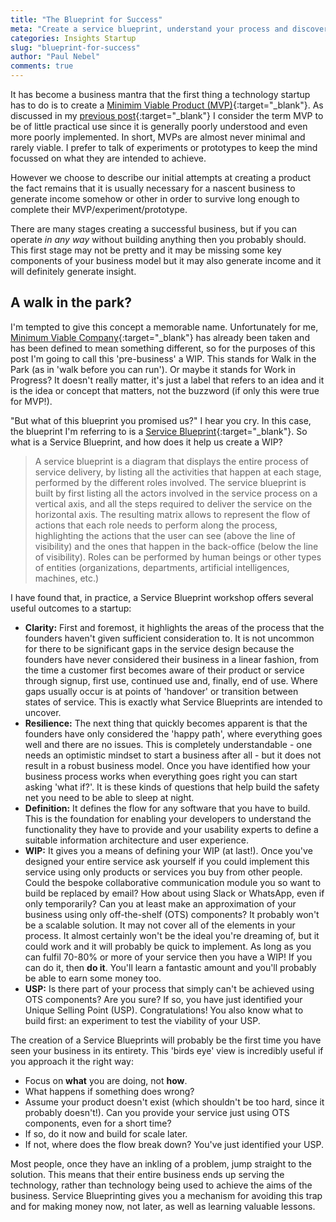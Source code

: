 ```yaml
---
title: "The Blueprint for Success"
meta: "Create a service blueprint, understand your process and discover your unique value"
categories: Insights Startup
slug: "blueprint-for-success"
author: "Paul Nebel"
comments: true
---
```


It has become a business mantra that the first thing a technology startup has to do is to create a [Minimim Viable Product (MVP)][minviaprod]{:target="_blank"}.  As discussed in my [previous post][prevpost]{:target="_blank"} I consider the term MVP to be of little practical use since it is generally poorly understood and even more poorly implemented.  In short, MVPs are almost never minimal and rarely viable.  I prefer to talk of experiments or prototypes to keep the mind focussed on what they are intended to achieve.

However we choose to describe our initial attempts at creating a product the fact remains that it is usually necessary for a nascent business to generate income somehow or other in order to survive long enough to complete their MVP/experiment/prototype.

There are many stages creating a successful business, but if you can operate *in any way* without building anything then you probably should.  This first stage may not be pretty and it may be missing some key components of your business model but it may also generate income and it will definitely generate insight.

## A walk in the park?

I'm tempted to give this concept a memorable name.  Unfortunately for me, [Minimum Viable Company][mvc]{:target="_blank"} has already been taken and has been defined to mean something different, so for the purposes of this post I'm going to call this 'pre-business' a WIP.  This stands for Walk in the Park (as in 'walk before you can run').  Or maybe it stands for Work in Progress? It doesn't really matter, it's just a label that refers to an idea and it is the idea or concept that matters, not the buzzword (if only this were true for MVP!).

"But what of this blueprint you promised us?" I hear you cry. In this case, the blueprint I'm referring to is a [Service Blueprint][serviceblueprint]{:target="_blank"}. So what is a Service Blueprint, and how does it help us create a WIP?

> A service blueprint is a diagram that displays the entire process of service delivery, by listing all the activities that happen at each stage, performed by the different roles involved. The service blueprint is built by first listing all the actors involved in the service process on a vertical axis, and all the steps required to deliver the service on the horizontal axis. The resulting matrix allows to represent the flow of actions that each role needs to perform along the process, highlighting the actions that the user can see (above the line of visibility) and the ones that happen in the back-office (below the line of visibility). Roles can be performed by human beings or other types of entities (organizations, departments, artificial intelligences, machines, etc.)

I have found that, in practice, a Service Blueprint workshop offers several useful outcomes to a startup:

 - **Clarity:** First and foremost, it highlights the areas of the process that the founders haven't given sufficient consideration to.  It is not uncommon for there to be significant gaps in the service design because the founders have never considered their business in a linear fashion, from the time a customer first becomes aware of their product or service through signup, first use, continued use and, finally, end of use.  Where gaps usually occur is at points of 'handover' or transition between states of service.  This is exactly what Service Blueprints are intended to uncover.
 - **Resilience:** The next thing that quickly becomes apparent is that the founders have only considered the 'happy path', where everything goes well and there are no issues.  This is completely understandable - one needs an optimistic mindset to start a business after all - but it does not result in a robust business model.  Once you have identified how your business process works when everything goes right you can start asking 'what if?'.  It is these kinds of questions that help build the safety net you need to be able to sleep at night.
 - **Definition:** It defines the flow for any software that you have to build.  This is the foundation for enabling your developers to understand the functionality they have to provide and your usability experts to define a suitable information architecture and user experience.
 - **WIP:** It gives you a means of defining your WIP (at last!). Once you've designed your entire service ask yourself if you could implement this service using only products or services you buy from other people. Could the bespoke collaborative communication module you so want to build be replaced by email? How about using Slack or WhatsApp, even if only temporarily?  Can you at least make an approximation of your business using only off-the-shelf (OTS) components? It probably won't be a scalable solution.  It may not cover all of the elements in your process.  It almost certainly won't be the ideal you're dreaming of, but it could work and it will probably be quick to implement. As long as you can fulfil 70-80% or more of your service then you have a WIP!  If you can do it, then **do it**.  You'll learn a fantastic amount and you'll probably be able to earn some money too.
 - **USP:** Is there part of your process that simply can't be achieved using OTS components?  Are you sure?  If so, you have just identified your Unique Selling Point (USP).  Congratulations!  You also know what to build first: an experiment to test the viability of your USP.

The creation of a Service Blueprints will probably be the first time you have seen your business in its entirety. This 'birds eye' view is incredibly useful if you approach it the right way:

 - Focus on **what** you are doing, not **how**.
 - What happens if something does wrong?
 - Assume your product doesn't exist (which shouldn't be too hard, since it probably doesn't!). Can you provide your service just using OTS components, even for a short time?
 - If so, do it now and build for scale later. 
 - If not, where does the flow break down? You've just identified your USP.  

Most people, once they have an inkling of a problem, jump straight to the solution.  This means that their entire business ends up serving the technology, rather than technology being used to achieve the aims of the business.  Service Blueprinting gives you a mechanism for avoiding this trap and for making money now, not later, as well as learning valuable lessons.

[minviaprod]: <http://theleanstartup.com>
[prevpost]: <https://geovation.github.io/what-point-prototype>
[mvc]: <https://techcrunch.com/2020/01/31/you-need-a-minimum-viable-company-not-a-minimum-viable-product/>
[serviceblueprint]: <https://servicedesigntools.org/tools/service-blueprint>